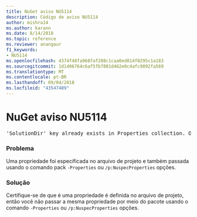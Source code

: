 ```yaml
---
title: NuGet aviso NU5114
description: Código de aviso NU5114
author: mishra14
ms.author: karann
ms.date: 8/14/2018
ms.topic: reference
ms.reviewer: anangaur
f1_keywords:
- NU5114
ms.openlocfilehash: 4374f48fa968faf208c1caa0ed014f0295c1a183
ms.sourcegitcommit: 1d1406764c6af5fb7801d462e0c4afc9092fa569
ms.translationtype: MT
ms.contentlocale: pt-BR
ms.lasthandoff: 09/04/2018
ms.locfileid: "43547409"
---
```

# <a name="nuget-warning-nu5114"></a>NuGet aviso NU5114
<pre>'SolutionDir' key already exists in Properties collection. Overriding value.</pre>

### <a name="issue"></a>Problema

Uma propriedade foi especificada no arquivo de projeto e também passada usando o comando pack `-Properties` ou `/p:NuspecProperties` opções. 


### <a name="solution"></a>Solução

Certifique-se de que é uma propriedade é definida no arquivo de projeto, então você não passar a mesma propriedade por meio do pacote usando o comando `-Properties` ou `/p:NuspecProperties` opções. 

